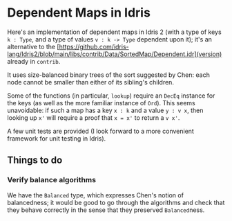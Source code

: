 # Dependent Maps in Idris

Here's an implementation of dependent maps in Idris 2 (with a type of
keys `k : Type`, and a type of values `v : k -> Type` dependent upon
it); it's an alternative to the
[https://github.com/idris-lang/Idris2/blob/main/libs/contrib/Data/SortedMap/Dependent.idr](version)
already in `contrib`.

It uses size-balanced binary trees of the sort suggested by Chen: each
node cannot be smaller than either of its sibling's children.

Some of the functions (in particular, `lookup`) require an `DecEq`
instance for the keys (as well as the more familiar instance of
`Ord`). This seems unavoidable: if such a map has a key `x : k` and a
value `y : v x`, then looking up `x'` will require a proof that `x =
x'` to return a `v x'`.

A few unit tests are provided (I look forward to a more convenient
framework for unit testing in Idris).

## Things to do

### Verify balance algorithms

We have the `Balanced` type, which expresses Chen's notion of
balancedness; it would be good to go through the algorithms and check
that they behave correctly in the sense that they preserved
`Balanced`ness.
